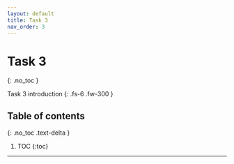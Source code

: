 ```yaml
---
layout: default
title: Task 3
nav_order: 3
---
```


# Task 3
{: .no_toc }


Task 3 introduction
{: .fs-6 .fw-300 }

## Table of contents
{: .no_toc .text-delta }

1. TOC
{:toc}

---
